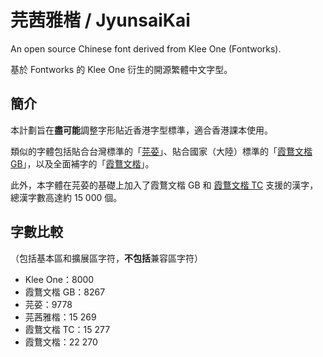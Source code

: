 # 芫茜雅楷 / JyunsaiKai

An open source Chinese font derived from Klee One (Fontworks).

基於 Fontworks 的 Klee One 衍生的開源繁體中文字型。

## 簡介

本計劃旨在**盡可能**調整字形貼近香港字型標準，適合香港課本使用。

類似的字體包括貼合台灣標準的「[芫荽](https://github.com/ButTaiwan/iansui)」、貼合國家（大陸）標準的「[霞鶩文楷 GB](https://github.com/lxgw/LxgwWenkaiGB)」，以及全面補字的「[霞鶩文楷](https://github.com/lxgw/LxgwWenkai)」。

此外，本字體在芫荽的基礎上加入了霞鶩文楷 GB 和 [霞鶩文楷 TC](https://github.com/lxgw/LxgwWenkaiTC) 支援的漢字，總漢字數高達約 15 000 個。

## 字數比較

（包括基本區和擴展區字符，**不包括**兼容區字符）
* Klee One：8000
* 霞鶩文楷 GB：8267
* 芫荽：9778
* 芫茜雅楷：15 269
* 霞鶩文楷 TC：15 277
* 霞鶩文楷：22 270
